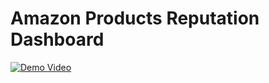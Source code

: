 # Amazon Products Reputation Dashboard

[![Demo Video](https://img.youtube.com/vi/nPhIFRTP1Vw/0.jpg)](https://www.youtube.com/watch?v=nPhIFRTP1Vw)